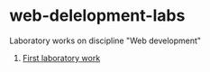 # web-delelopment-labs
Laboratory works on discipline "Web development"
1. [First laboratory work](https://yarman1.github.io/web-delelopment-labs/1-html-css/index.html)
